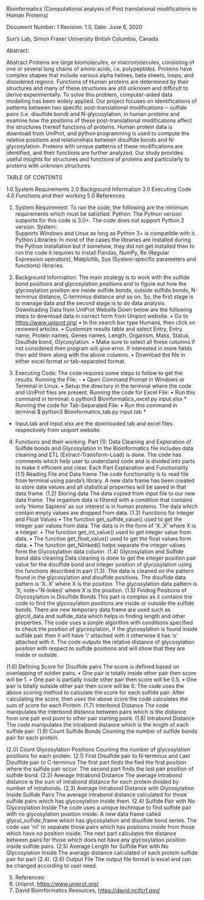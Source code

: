 Bioinformatics
(Computational analysis of Post translational modifications in Human Proteins)


Document Number: 1
Revision: 1.0, Date: June 6, 2020
 

Sun’s Lab, Simon Fraser University
British Columbia, Canada


Abstract:

Abstract Proteins are large biomolecules, or macromolecules, consisting of one or several long chains of amino acids, i.e. polypeptides. Proteins have complex shapes that include various alpha helixes, beta sheets, loops, and disordered regions. Functions of Human proteins are determined by their structures and many of these structures are still unknown and difficult to derive experimentally. To solve this problem, computer-aided data modelling has been widely applied. Our project focuses on identifications of patterns between two specific post-translational modifications ─ sulfide pairs (i.e. disulfide bond) and N-glycosylation, in human proteins and examine how the positions of these post-translational modifications affect the structures thereof functions of proteins. Human protein data is download from UniProt, and python programming is used to compute the relative positions and relationships between disulfide bonds and N-glycosylation. Proteins with unique patterns of these modifications are identified, and their functions are further analyzed. Our study provides useful insights for structures and functions of proteins and particularly to proteins with unknown structures



TABLE OF CONTENTS

1.0 	System Requirements
2.0 	Background Information
3.0 	Executing Code
4.0 	Functions and their working
5.0 	References




1.	System Requirement:
To run the code, the following are the minimum requirements which must be satisfied.
Python:
The Python version supports for this code is 3.0+. The code does not support Python 2 version.
System:  
Supports Windows and Linux as long as Python 3+ is compatible with it.
Python Libraries:
In most of the cases the libraries are installed during the Python Installation but if somehow, they did not get installed then to run the code it requires to install Pandas, NumPy, Re (Regular Expression operators), Matplotlib, Sys (System-specific parameters and functions) libraries. 








2.	Background Information:
The main strategy is to work with the sulfide bond positions and glycosylation positions and to figure out how the glycosylation position are inside sulfide bonds, outside sulfide bonds, N-terminus distance, C-terminus distance and so on. So, the first stage is to manage data and the second stage is to do data analysis.
Downloading Data from UniProt Website
Down below are the following steps to download data in correct form from Uniport website.
•	Go to https://www.uniprot.org/
•	In the search bar type Humans, then click on reviewed articles.
•	Customize results table and select Entry, Entry name, Protein names, Genes names, Length, Organism, Mass, Status, Disulfide bond, Glycosylation. 
•	Make sure to select all these columns if not considered then program will give error. If interested in more fields then add them along with the above columns.
•	Download the file in either excel format or tab-separated format.



3.	Executing Code:
The code requires some steps to follow to get the results. 
Running the File: -
•	Open Command Prompt in Windows or Terminal in Linux.
•	Setup the directory in the terminal where the code and UniProt files are present.
Running the code for Excel File: 
•	Run this command in terminal:
o	python3 Bioinformatics_excel.py input.xlsx    *
Running the code for Tab-Separated File: 
•	Run this command in terminal
$ python3 Bioinformatics_tab.py input.tab       *





*  Input.tab and Input.xlsx are the downloaded tab and excel files respectively from uniport website.
4.	Functions and their working:
Part (1): Data Cleaning and Exploration of Sulfide bonds and Glycosylation
In the Bioinformatics file includes data cleaning and ETL (Extract-Transform-Load) is done. The code has comments which help user to understand code and is divided into parts to make it efficient and clear.
Each Part Explanation and Functionality 
(1.1) Reading File and Data frame
	The code functionality is to read file from terminal using panda’s library. A new data frame has been created to store data values and all statistical properties will be saved in that data frame.
(1.2) Storing data 
	The data copied from input file to our new data frame. The organism data is filtered with a condition that contains only ‘Homo Sapiens’ as our interest is in human proteins. The data which contain empty values are dropped from data.
(1.3) Functions for Integer and Float Values
•	The function get_sulfide_value() used to get the integer pair values from data. The data is in the form of ‘X..X’ where X is a integer.
•	The function get_int_value() used to get integer value from data.
•	The function get_float_value() used to get the float values form data.
•	 The function get_Nlinked() helps separate the integer values form the Glycosylation data column. 
(1.4) Glycosylation and Sulfide bond data cleaning
Data cleaning is done to get the integer position pair value for the disulfide bond and integer position of glycosylation using the functions described in part (1.3). The data is cleaned on the pattern found in the glycosylation and disulfide positions.  The disulfide data pattern is ‘X..X’ where X is the position. The glycosylation data pattern is ‘X; note=\"N-linked’ where X is the position. 
(1.5) Finding Positions of Glycosylation in Disulfide Bonds
	This part is complex as it contains the code to find the glycosylation positions are inside or outside the sulfide bonds. There are new temporary data frame are used such as glycol_data and sulfide_data which helps in finding length and other properties. The code uses a simple algorithm with conditions specified to check the position of glycosylation, if the glycosylation is found inside sulfide pair then it will have ‘i’ attached with it otherwise it has ‘o’ attached with it. The code outputs the relative distance of glycosylation position with respect to sulfide positions and will show that they are inside or outside. 

(1.6) Defining Score for Disulfide pairs
The score is defined based on overlapping of soldier pairs. 
•	One pair is totally inside other pair then score will be 1.
•	One pair is partially inside other pair then score will be 0.5.
•	One pair is totally outside other pair then score will be 0.
The code uses the above scoring method to calculate the score for each sulfide pair. After calculating the score, then uses the above score the code calculates the sum of score for each Protein. 
(1.7) Interbond Distance
The code manipulates the interbond distance between pairs which is the distance from one pair end point to other pair starting point.
(1.8) Intrabond Distance
The code manipulates the intrabond distance which is the length of each sulfide pair. 
(1.9) Count Sulfide Bonds
Counting the number of sulfide bonds pair for each protein. 

(2.0) Count Glycosylation Positions 
Counting the number of glycosylation positions for each protein. 
(2.1) First Disulfide pair to N-terminus and Last Disulfide pair to C-terminus
The first part finds the find the first position where the sulfide pair occur. The second part finds the last pair position of sulfide bond.
(2.2) Average Intrabond Distance
The average intrabond distance is the sum of intrabond distance for each protein divided by number of intrabonds.
(2.3) Average Intrabond Distance with Glycosylation Inside Sulfide Pairs
The average intrabond distance calculated for those sulfide pairs which has glycosylation inside them. 
(2.4) Sulfide Pair with No Glycosylation Inside
The code uses a unique technique to find sulfide pair with no glycosylation position inside. A new data frame called glycol_sulfide_frame which has glycosylation and disulfide bond series. The code use ‘nil’ to separate those pairs which has positions inside from those which have no position inside. 
The next part calculates the distance between pairs for those which does not have any glycosylation position inside sulfide pairs.
(2.5) Average Length for Sulfide Pair with No Glycosylation Inside
The average distance calculated of each protein sulfide pair for part (2.4).
(2.6) Output File
	The output file format is excel and can be changed according to user need.





  








5.	References:
1.	Uniprot, https://www.uniprot.org/
2.	David Bioinformatics Resources, https://david.ncifcrf.gov/
